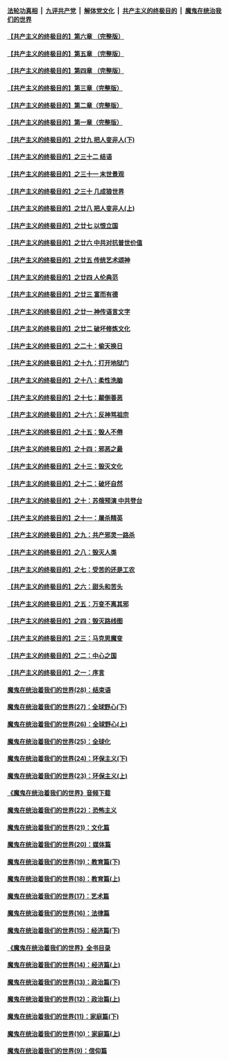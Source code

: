 ####  [法轮功真相](../../../../basic/blob/master/README.md?t=06120331) &nbsp;|&nbsp; [九评共产党](../../../../9ping.md/blob/master/README.md?t=06120331) &nbsp;|&nbsp; [解体党文化](../../../../jtdwh.md/blob/master/README.md?t=06120331)  &nbsp;|&nbsp; [共产主义的终极目的](../../../../gczydzjmd.md/blob/master/README.md?t=06120331) &nbsp;|&nbsp; [魔鬼在统治我们的世界](../../../../mgztzwmdsj.md/blob/master/README.md?t=06120331) 

#### [【共产主义的终极目的】第六章 （完整版）](../pages/nsc422/n11428913.md?t=06120331) 

#### [【共产主义的终极目的】第五章 （完整版）](../pages/nsc422/n11428912.md?t=06120331) 

#### [【共产主义的终极目的】第四章 （完整版）](../pages/nsc422/n11428907.md?t=06120331) 

#### [【共产主义的终极目的】第三章（完整版）](../pages/nsc422/n11428848.md?t=06120331) 

#### [【共产主义的终极目的】第二章（完整版）](../pages/nsc422/n11428831.md?t=06120331) 

#### [【共产主义的终极目的】第一章（完整版）](../pages/nsc422/n11417651.md?t=06120331) 

#### [【共产主义的终极目的】之廿九 把人变非人(下)](../pages/nsc422/n11344140.md?t=06120331) 

#### [【共产主义的终极目的】之三十二 结语](../pages/nsc422/n11360535.md?t=06120331) 

#### [【共产主义的终极目的】之三十一 末世景观](../pages/nsc422/n11351129.md?t=06120331) 

#### [【共产主义的终极目的】之三十 几成狼世界](../pages/nsc422/n11348280.md?t=06120331) 

#### [【共产主义的终极目的】之廿八 把人变非人(上)](../pages/nsc422/n11340492.md?t=06120331) 

#### [【共产主义的终极目的】之廿七 以恨立国](../pages/nsc422/n11336944.md?t=06120331) 

#### [【共产主义的终极目的】之廿六 中共对抗普世价值](../pages/nsc422/n11324785.md?t=06120331) 

#### [【共产主义的终极目的】之廿五 传统艺术颂神](../pages/nsc422/n11296396.md?t=06120331) 

#### [【共产主义的终极目的】之廿四 人伦典范](../pages/nsc422/n11296397.md?t=06120331) 

#### [【共产主义的终极目的】之廿三 富而有德](../pages/nsc422/n11283598.md?t=06120331) 

#### [【共产主义的终极目的】之廿一 神传语言文字](../pages/nsc422/n11263265.md?t=06120331) 

#### [【共产主义的终极目的】之廿二 破坏修炼文化](../pages/nsc422/n11245728.md?t=06120331) 

#### [【共产主义的终极目的】之二十：偷天换日](../pages/nsc422/n11238846.md?t=06120331) 

#### [【共产主义的终极目的】之十九：打开地狱门](../pages/nsc422/n11206376.md?t=06120331) 

#### [【共产主义的终极目的】之十八：柔性洗脑](../pages/nsc422/n11199994.md?t=06120331) 

#### [【共产主义的终极目的】之十七：颠倒善恶](../pages/nsc422/n11179782.md?t=06120331) 

#### [【共产主义的终极目的】之十六：反神骂祖宗](../pages/nsc422/n11166798.md?t=06120331) 

#### [【共产主义的终极目的】之十五：毁人不倦](../pages/nsc422/n11166792.md?t=06120331) 

#### [【共产主义的终极目的】之十四：邪恶之最](../pages/nsc422/n11150249.md?t=06120331) 

#### [【共产主义的终极目的】之十三：毁灭文化](../pages/nsc422/n11135227.md?t=06120331) 

#### [【共产主义的终极目的】之十二：破坏自然](../pages/nsc422/n11135214.md?t=06120331) 

#### [【共产主义的终极目的】之十：苏俄预演 中共登台](../pages/nsc422/n11118424.md?t=06120331) 

#### [【共产主义的终极目的】之十一：屠杀精英](../pages/nsc422/n11118442.md?t=06120331) 

#### [【共产主义的终极目的】之九：共产邪灵一路杀](../pages/nsc422/n11114139.md?t=06120331) 

#### [【共产主义的终极目的】之八：毁灭人类](../pages/nsc422/n11108503.md?t=06120331) 

#### [【共产主义的终极目的】之七：受苦的还是工农](../pages/nsc422/n11101809.md?t=06120331) 

#### [【共产主义的终极目的】之六：甜头和苦头](../pages/nsc422/n11096971.md?t=06120331) 

#### [【共产主义的终极目的】之五：万变不离其邪](../pages/nsc422/n11091285.md?t=06120331) 

#### [【共产主义的终极目的】之四：毁灭路线图](../pages/nsc422/n11086284.md?t=06120331) 

#### [【共产主义的终极目的】之三：马克思魔变](../pages/nsc422/n11061941.md?t=06120331) 

#### [【共产主义的终极目的】之二：中心之国](../pages/nsc422/n11047728.md?t=06120331) 

#### [【共产主义的终极目的】之一：序言](../pages/nsc422/n11086077.md?t=06120331) 

#### [魔鬼在统治着我们的世界(28)：结束语](../pages/nsc422/n10936246.md?t=06120331) 

#### [魔鬼在统治着我们的世界(27)：全球野心(下)](../pages/nsc422/n10928319.md?t=06120331) 

#### [魔鬼在统治着我们的世界(26)：全球野心(上)](../pages/nsc422/n10900318.md?t=06120331) 

#### [魔鬼在统治着我们的世界(25)：全球化](../pages/nsc422/n10788205.md?t=06120331) 

#### [魔鬼在统治着我们的世界(24)：环保主义(下)](../pages/nsc422/n10695307.md?t=06120331) 

#### [魔鬼在统治着我们的世界(23)：环保主义(上)](../pages/nsc422/n10688613.md?t=06120331) 

#### [《魔鬼在统治着我们的世界》音频下载](../pages/nsc422/n10635553.md?t=06120331) 

#### [魔鬼在统治着我们的世界(22)：恐怖主义](../pages/nsc422/n10614727.md?t=06120331) 

#### [魔鬼在统治着我们的世界(21)：文化篇](../pages/nsc422/n10597706.md?t=06120331) 

#### [魔鬼在统治着我们的世界(20)：媒体篇](../pages/nsc422/n10586579.md?t=06120331) 

#### [魔鬼在统治着我们的世界(19)：教育篇(下)](../pages/nsc422/n10564808.md?t=06120331) 

#### [魔鬼在统治着我们的世界(18)：教育篇(上)](../pages/nsc422/n10526970.md?t=06120331) 

#### [魔鬼在统治着我们的世界(17)：艺术篇](../pages/nsc422/n10499093.md?t=06120331) 

#### [魔鬼在统治着我们的世界(16)：法律篇](../pages/nsc422/n10485969.md?t=06120331) 

#### [魔鬼在统治着我们的世界(15)：经济篇(下)](../pages/nsc422/n10469975.md?t=06120331) 

#### [《魔鬼在统治着我们的世界》全书目录](../pages/nsc422/n10464261.md?t=06120331) 

#### [魔鬼在统治着我们的世界(14)：经济篇(上)](../pages/nsc422/n10457370.md?t=06120331) 

#### [魔鬼在统治着我们的世界(13)：政治篇(下)](../pages/nsc422/n10448270.md?t=06120331) 

#### [魔鬼在统治着我们的世界(12)：政治篇(上)](../pages/nsc422/n10444576.md?t=06120331) 

#### [魔鬼在统治着我们的世界(11)：家庭篇(下)](../pages/nsc422/n10440961.md?t=06120331) 

#### [魔鬼在统治着我们的世界(10)：家庭篇(上)](../pages/nsc422/n10435448.md?t=06120331) 

#### [魔鬼在统治着我们的世界(9)：信仰篇](../pages/nsc422/n10432159.md?t=06120331) 

